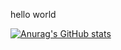 hello world

[![Anurag's GitHub stats](https://github-readme-stats.vercel.app/api?username=mkalka)](https://github.com/mkalka/github-readme-stats)
